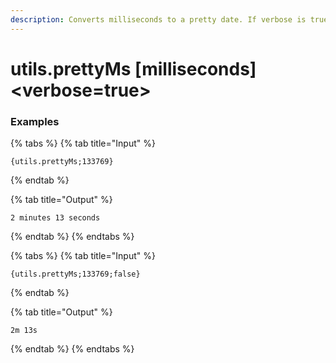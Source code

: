 ```yaml
---
description: Converts milliseconds to a pretty date. If verbose is true, it will use long names instead of short names, like "minutes" instead of "m".
---
```


# utils.prettyMs [milliseconds] <verbose=true>

### Examples

{% tabs %}
{% tab title="Input" %}
```text
{utils.prettyMs;133769}
```
{% endtab %}

{% tab title="Output" %}
```text
2 minutes 13 seconds
```
{% endtab %}
{% endtabs %}

{% tabs %}
{% tab title="Input" %}
```text
{utils.prettyMs;133769;false}
```
{% endtab %}

{% tab title="Output" %}
```text
2m 13s
```
{% endtab %}
{% endtabs %}